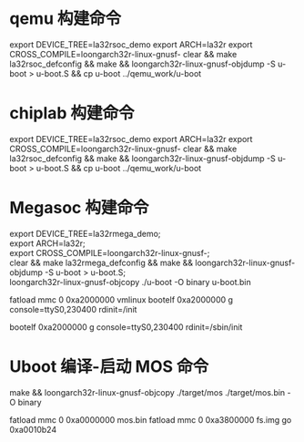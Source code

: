 # qemu 构建命令
export DEVICE_TREE=la32rsoc_demo
export ARCH=la32r
export CROSS_COMPILE=loongarch32r-linux-gnusf-
clear && make la32rsoc_defconfig && make && loongarch32r-linux-gnusf-objdump -S u-boot > u-boot.S && cp u-boot ../qemu_work/u-boot

# chiplab 构建命令
export DEVICE_TREE=la32rsoc_demo
export ARCH=la32r
export CROSS_COMPILE=loongarch32r-linux-gnusf-
clear && make la32rsoc_defconfig && make && loongarch32r-linux-gnusf-objdump -S u-boot > u-boot.S && cp u-boot ../qemu_work/u-boot

# Megasoc 构建命令
export DEVICE_TREE=la32rmega_demo; \
export ARCH=la32r; \
export CROSS_COMPILE=loongarch32r-linux-gnusf-; \
clear && make la32rmega_defconfig && make && loongarch32r-linux-gnusf-objdump -S u-boot > u-boot.S; \
loongarch32r-linux-gnusf-objcopy ./u-boot -O binary u-boot.bin

fatload mmc 0 0xa2000000 vmlinux
bootelf 0xa2000000 g console=ttyS0,230400 rdinit=/init 

bootelf 0xa2000000 g console=ttyS0,230400 rdinit=/sbin/init


# Uboot 编译-启动 MOS 命令
make && loongarch32r-linux-gnusf-objcopy ./target/mos ./target/mos.bin -O binary
<!-- fatload mmc 0 0x80000000 mos.bin -->
fatload mmc 0 0xa0000000 mos.bin
fatload mmc 0 0xa3800000 fs.img
go 0xa0010b24


